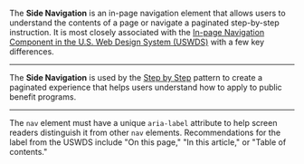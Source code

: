 <!-- Headers start with h5 ##### -->

The **Side Navigation** is an in-page navigation element that allows users to understand the contents of a page or navigate a paginated step-by-step instruction. It is most closely associated with the <a href="https://designsystem.digital.gov/components/in-page-navigation/" target="_blank" rel="noopener">In-page Navigation Component in the U.S. Web Design System (USWDS)</a> with a few key differences.

---

The **Side Navigation** is used by the [Step by Step](step-by-step) pattern to create a paginated experience that helps users understand how to apply to public benefit programs.

---

The `nav` element must have a unique `aria-label` attribute to help screen readers distinguish it from other `nav` elements. Recommendations for the label from the USWDS include "On this page," "In this article," or "Table of contents."
